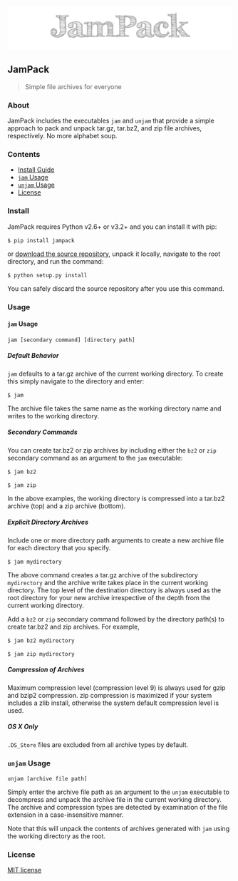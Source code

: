 <img src="https://raw.githubusercontent.com/chrissimpkins/jampack/master/img/jampack-header.png" alt="JamPack - simple file archives for everyone" width="728" />

## JamPack

> Simple file archives for everyone

### About

JamPack includes the executables `jam` and `unjam` that provide a simple approach to pack and unpack tar.gz, tar.bz2, and zip file archives, respectively.  No more alphabet soup.


### Contents

- [Install Guide](https://github.com/chrissimpkins/jampack#install)
- [`jam` Usage](https://github.com/chrissimpkins/jampack#jam-usage)
- [`unjam` Usage](https://github.com/chrissimpkins/jampack#unjam-usage)
- [License](https://github.com/chrissimpkins/jampack/LICENSE)


### Install

JamPack requires Python v2.6+ or v3.2+ and you can install it with pip:

```shell
$ pip install jampack
```

or [download the source repository](https://github.com/chrissimpkins/jampack/archive/master.zip), unpack it locally, navigate to the root directory, and run the command:

```shell
$ python setup.py install
```

You can safely discard the source repository after you use this command.

### Usage

#### `jam` Usage

```
jam [secondary command] [directory path]
```

##### Default Behavior

`jam` defaults to a tar.gz archive of the current working directory.  To create this simply navigate to the directory and enter:

```shell
$ jam
```

The archive file takes the same name as the working directory name and writes to the working directory.

##### Secondary Commands

You can create tar.bz2 or zip archives by including either the `bz2` or `zip` secondary command as an argument to the `jam` executable:

```shell
$ jam bz2
```

```shell
$ jam zip
```

In the above examples, the working directory is compressed into a tar.bz2 archive (top) and a zip archive (bottom).


##### Explicit Directory Archives

Include one or more directory path arguments to create a new archive file for each directory that you specify.

```shell
$ jam mydirectory
```

The above command creates a tar.gz archive of the subdirectory `mydirectory` and the archive write takes place in the current working directory. The top level of the destination directory is always used as the root directory for your new archive irrespective of the depth from the current working directory.

Add a `bz2` or `zip` secondary command followed by the directory path(s) to create tar.bz2 and zip archives.  For example, 

```shell
$ jam bz2 mydirectory
```

```shell
$ jam zip mydirectory
```

##### Compression of Archives

Maximum compression level (compression level 9) is always used for gzip and bzip2 compression.  zip compression is maximized if your system includes a zlib install, otherwise the system default compression level is used.


##### OS X Only

`.DS_Store` files are excluded from all archive types by default.


### `unjam` Usage

```
unjam [archive file path]
```

Simply enter the archive file path as an argument to the `unjam` executable to decompress and unpack the archive file in the current working directory.  The archive and compression types are detected by examination of the file extension in a case-insensitive manner.

Note that this will unpack the contents of archives generated with `jam` using the working directory as the root.

### License

[MIT license](https://github.com/chrissimpkins/jampack/LICENSE)




